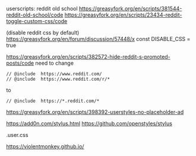 

[vb4c]: https://github.com/dcchambers/vb4c

userscripts:
reddit old school https://greasyfork.org/en/scripts/381544-reddit-old-school/code
https://greasyfork.org/en/scripts/23434-reddit-toggle-custom-css/code

(disable reddit css by default)
https://greasyfork.org/en/forum/discussion/57448/x
const DISABLE_CSS = true


https://greasyfork.org/en/scripts/382572-hide-reddit-s-promoted-posts/code
need to change 

```
// @include  https://www.reddit.com/
// @include  https://www.reddit.com/r/*
```

to

```
// @include  https://*.reddit.com/*
```

https://greasyfork.org/en/scripts/398392-userstyles-no-placeholder-ad


https://add0n.com/stylus.html
https://github.com/openstyles/stylus

.user.css

https://violentmonkey.github.io/
